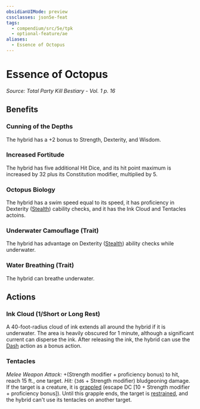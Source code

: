 ```yaml
---
obsidianUIMode: preview
cssclasses: json5e-feat
tags:
  - compendium/src/5e/tpk
  - optional-feature/ae
aliases:
  - Essence of Octopus
---
```

# Essence of Octopus
*Source: Total Party Kill Bestiary - Vol. 1 p. 16*  

## Benefits

### Cunning of the Depths

The hybrid has a +2 bonus to Strength, Dexterity, and Wisdom.

### Increased Fortitude

The hybrid has five additional Hit Dice, and its hit point maximum is increased by 32 plus its Constitution modifier, multiplied by 5.

### Octopus Biology

The hybrid has a swim speed equal to its speed, it has proficiency in Dexterity ([Stealth](2-Mechanics/CLI/rules/skills.md#Stealth)) cability checks, and it has the Ink Cloud and Tentacles actoins.

### Underwater Camouflage (Trait)

The hybrid has advantage on Dexterity ([Stealth](2-Mechanics/CLI/rules/skills.md#Stealth)) ability checks while underwater.

### Water Breathing (Trait)

The hybrid can breathe underwater.

## Actions

### Ink Cloud (1/Short or Long Rest)

A 40-foot-radius cloud of ink extends all around the hybrid if it is underwater. The area is heavily obscured for 1 minute, although a significant current can disperse the ink. After releasing the ink, the hybrid can use the [Dash](2-Mechanics/CLI/rules/actions.md#Dash) action as a bonus action.

### Tentacles

*Melee Weapon Attack:* +(Strength modifier + proficiency bonus) to hit, reach 15 ft., one target. *Hit:*  (`3d6` + Strength modifier) bludgeoning damage. If the target is a creature, it is [grappled](2-Mechanics/CLI/rules/conditions.md#grappled) (escape DC [10 + Strength modifier + proficiency bonus]). Until this grapple ends, the target is [restrained](2-Mechanics/CLI/rules/conditions.md#restrained), and the hybrid can't use its tentacles on another target.